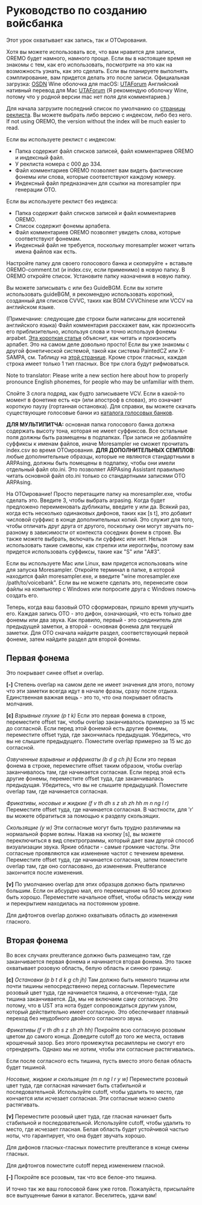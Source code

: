 # Руководство по созданию войсбанка

Этот урок охватывает как запись, так и OTOирования.

Хотя вы можете использовать все, что вам нравится для записи, OREMO будет намного, намного проще. Если вы в настоящее время не знакомы с тем, как его использовать, посмотрите на это как на возможность узнать, как это сделать. Если вы планируете выполнять сэмплирование, вам придется делать это после записи.
Официальная загрузка: [OSDN]()
Wine оболочка для macOS: [UTAForum]()
Английский нативный перевод для Mac [UTAForum]()
(Я рекомендую оболочку Wine, потому что у родной версии mac нет поля для комментариев.)

Для начала загрузите последний список по умолчанию со [страницы реклиста](). Вы можете выбрать либо версию с индексом, либо без него. If not using OREMO, the version without the index will be much easier to read.

Если вы используете реклист с индексом:
- Папка содержит файл списков записей, файл комментариев OREMO и индексный файл.
- У реклиста номера с 000 до 334.
- Файл комментариев OREMO позволяет вам видеть фактические фонемы или слова, которые соответствуют каждому номеру.
- Индексный файл предназначен для ссылки на moresampler при генерации OTO.

Если вы используете реклист без индекса:
- Папка содержит файл списков записей и файл комментариев OREMO.
- Список содержит фонемы арпабета.
- Файл комментариев OREMO позволяет увидеть слова, которые соответствуют фонемам.
- Индексный файл не требуется, поскольку moresampler может читать имена файлов как есть.

Настройте папку для своего голосового банка и скопируйте + вставьте OREMO-comment.txt (и index.csv, если применимо) в новую папку. В OREMO откройте список. Установите папку назначения в новую папку.

Вы можете записывать с или без GuideBGM. Если вы хотите использовать guideBGM, я рекомендую использовать короткий, созданный для списков CVVC, таких как BGM CVVChinese или VCCV на английском языке.

(Примечание: следующие две строки были написаны для носителей английского языка)
Файл комментария расскажет вам, как произносить его приблизительно, используя слова и точно используя фонемы arpabet. [Эта короткая статья]() объяснит, как читать и произносить арпабет. Это на самом деле довольно просто! Если вы уже знакомы с другой фонетической системой, такой как система PaintedCZ или X-SAMPA, см. Таблицу на [этой странице]().
Кроме строк гласных, каждая строка имеет только 1 тип гласных. Все три слога будут рифмоваться.

Note to translator: Please write a new section here about how to properly pronounce English phonemes, for people who may be unfamiliar with them.

Спойте 3 слога подряд, как будто записываете VCV. Если в какой-то момент в фонетике есть «q» (или апостроф в словах), это означает короткую паузу (гортанная остановка).
Для справки, вы можете скачать существующие голосовые банки из [каталога голосовых банков]().

**ДЛЯ МУЛЬТИПИТЧА:** основная папка голосового банка должна содержать высоту тона, которая не имеет суффиксов. Все остальные поля должны быть размещены в подпапках. При записи не добавляйте суффиксы к именам файлов, иначе Moresampler не сможет прочитать index.csv во время ОТОирования.
**ДЛЯ ДОПОЛНИТЕЛЬНЫХ СЕМПЛОВ:** любые дополнительные образцы, которые не являются стандартными в ARPAsing, должны быть помещены в подпапку, чтобы они имели отдельный файл oto.ini. Это позволяет ARPAsing Assistant правильно читать основной файл oto.ini только со стандартными записями OTO ARPAsing.

На OTOирование! Просто перетащите папку на moresampler.exe, чтобы сделать это.
Введите 3, чтобы выбрать arpasing. Когда будет предложено переименовать дубликаты, введите y или да. Всякий раз, когда есть несколько одинаковых дифонов, таких как [s t], это добавит числовой суффикс в конце дополнительных копий. Это служит для того, чтобы отличать друг друга от другого, поскольку они могут звучать по-разному в зависимости от контекста соседних фонем в строке. Вы также можете выбрать, включать ли суффикс или нет. Нельзя использовать такие символы, как стрелки или иероглифы, поэтому вам придется использовать суффиксы, такие как "S" или "A#3".

Если вы используете Mac или Linux, вам придется использовать wine для запуска Moresampler. Откройте терминал в папке, в которой находится файл moresampler.exe, и введите "wine moresampler.exe /path/to/voicebank". Если вы не можете сделать это, перенесите свои файлы на компьютер с Windows или попросите друга с Windows помочь создать его.

Теперь, когда ваш базовый OTO сформирован, пришло время улучшить его. Каждая запись OTO - это дифон, означающий, что есть только две фонемы или два звука. Как правило, первый - это соединитель для предыдущей заметки, а второй - основная фонема для текущей заметки. Для OTO сначала найдите раздел, соответствующий первой фонеме, затем найдите раздел для второй фонемы.

## Первая фонема

Это покрывает синее offset и overlap.

**[-]**
Степень overlap на самом деле не имеет значения для этого, потому что эти заметки всегда идут в начале фразы, сразу после отдыха. Единственная важная вещь - это то, что она покрывает область молчания.

**[c]**
*Взрывные глухие (p t k)*
Если это первая фонема в строке, переместите offset так, чтобы overlap заканчивалось примерно за 15 мс до согласной.
Если перед этой фонемой есть другие фонемы, переместите offset туда, где закончилась предыдущая. Убедитесь, что вы не слышите предыдущего. Поместите overlap примерно за 15 мс до согласной.

*Озвученные взрывные и аффрикаты (b d g ch jh)*
Если это первая фонема в строке, переместите offset таким образом, чтобы overlap заканчивалось там, где начинается согласная.
Если перед этой есть другие фонемы, переместите offset туда, где заканчивалась предыдущая. Убедитесь, что вы не слышите предыдущий. Поместите overlap там, где начинается согласная.

*Фрикативы, носовые и жидкие (f v th dh s z sh zh hh m n ng l r)*
Переместите offset туда, где начинается согласная. В частности, для 'r' вы можете обратиться за помощью к разделу скользящих.

*Скользящие (y w)*
Эти согласные могут быть трудно различимы на нормальной форме волны. Нажав на кнопку [s], вы можете переключиться в вид спектрограммы, который дает вам другой способ визуализации звука. Яркие области - самые громкие частоты. Эти согласные проявляются как изменение частот с течением времени.
Переместите offset туда, где начинается согласная, затем поместите overlap там, где оно согласовано, до изменения. Preutterance закончится после изменения.

**[v]**
По умолчанию overlap для этих образцов должно быть прилично большим. Если он абсурдно мал, его перемещение на 50 мсек должно быть хорошо.
Переместите начальное offset, чтобы область между ним и перекрытием находилась на постоянном уровне.

Для дифтонгов overlap должно охватывать область до изменения гласного.

## Вторая фонема

Во всех случаях preutterance должно быть размещено там, где заканчивается первая фонема и начинается вторая фонема. Это также охватывает розовую область, белую область и синюю границу.

**[c]**
*Остановки (p b t d k g ch jh)*
Там должно быть немного тишины или почти тишины непосредственно перед согласным. Переместите розовый цвет туда, где начинается тишина, а отсечение-туда, где тишина заканчивается. Да, мы не включаем саму согласную. Это потому, что в UST эта нота будет сопровождаться другим узлом, который действительно имеет согласную. Это обеспечивает плавный переход без неудобного двойного согласного звука.

*Фрикативы (f v th dh s z sh zh hh)*
Покройте всю согласную розовым цветом до самого конца. Доведите cutoff до того же места, оставив крошечный зазор. Без этого промежутка ресамплеры не смогут его отрендерить. Однако мы не хотим, чтобы эти согласные растягивались.

Если после согласного есть тишина, пусть вместо этого белая область будет тишиной.

*Носовые, жидкие и скользящие (m n ng l r y w)*
Переместите розовый цвет туда, где согласная начинает быть стабильной и последовательной. Используйте cutoff, чтобы удалить то место, где кончается или исчезает согласная. Эти согласные можно смело растягивать.

**[v]**
Переместите розовый цвет туда, где гласная начинает быть стабильной и последовательной. Используйте cutoff, чтобы удалить то место, где исчезает гласная. Белая область будет устойчивой частью ноты, что гарантирует, что она будет звучать хорошо.

Для дифонов гласных-гласных поместите preutterance в конце смены гласных.

Для дифтонгов поместите cutoff перед изменением гласной.

**[-]**
Покройте все розовым, так что все белое-это тишина.

И точно так же ваш голосовой банк уже готов. Пожалуйста, присылайте все выпущенные банки в каталог. Веселитесь, удачи вам!

